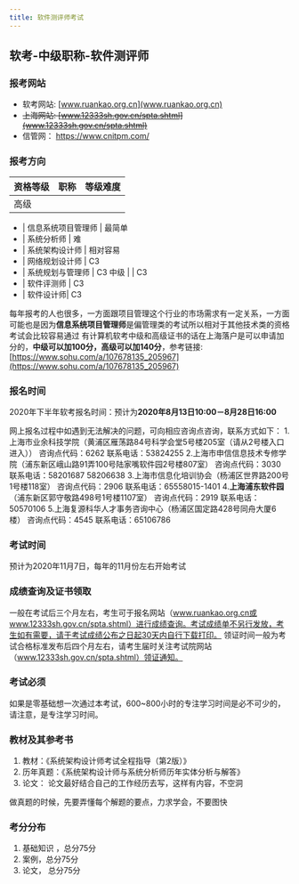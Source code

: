 ```yaml
---
title: 软件测评师考试
---
```




## 软考-中级职称-软件测评师

### 报考网站

- 软考网站: [www.ruankao.org.cn](www.ruankao.org.cn)
- ~~上海网站: [www.12333sh.gov.cn/spta.shtml](www.12333sh.gov.cn/spta.shtml)~~
- 信管网： <https://www.cnitpm.com/>

### 报考方向

资格等级 | 职称  | 等级难度
---------|----------|---------
 高级 |  |

- | 信息系统项目管理师 | 最简单
- | 系统分析师 | 难
- | 系统架构设计师  | 相对容易
- | 网络规划设计师  | C3
- | 系统规划与管理师    | C3
中级 |  | C3
- | 软件评测师 | C3
- | 软件设计师| C3

每年报考的人也很多，一方面跟项目管理这个行业的市场需求有一定关系，一方面可能也是因为**信息系统项目管理师**是偏管理类的考试所以相对于其他技术类的资格考试会比较容易通过
有计算机软考中级和高级证书的话在上海落户是可以申请加分的，**中级可以加100分，高级可以加140分**，参考链接:[https://www.sohu.com/a/107678135_205967](https://www.sohu.com/a/107678135_205967)

### 报名时间

2020年下半年软考报名时间：预计为**2020年8月13日10:00－8月28日16:00**

网上报名过程中如遇到无法解决的问题，可向相应咨询点咨询，联系方式如下：
 1.上海市业余科技学院（黄浦区雁荡路84号科学会堂5号楼205室（请从2号楼入口进入）） 咨询点代码：6262 联系电话：53824255
 2.上海市申信信息技术专修学院（浦东新区峨山路91弄100号陆家嘴软件园2号楼807室） 咨询点代码：3030 联系电话：58201687 58206638
 3.上海市信息化培训协会（杨浦区世界路200号1号楼118室） 咨询点代码：2906 联系电话：65558015-1401
 4.**上海浦东软件园**（浦东新区郭守敬路498号1号楼1107室） 咨询点代码：2919 联系电话：50570106
 5.上海复源科华人才事务咨询中心（杨浦区国定路428号同舟大厦6楼） 咨询点代码：4545 联系电话：65106786

### 考试时间

预计为2020年11月7日，每年的11月份左右开始考试

### 成绩查询及证书领取

一般在考试后三个月左右，考生可于报名网站（www.ruankao.org.cn或www.12333sh.gov.cn/spta.shtml）进行成绩查询。考试成绩单不另行发放，考生如有需要，请于考试成绩公布之日起30天内自行下载打印。
领证时间一般为考试合格标准发布后四个月左右，请考生届时关注考试院网站（www.12333sh.gov.cn/spta.shtml）领证通知。

### 考试必须

如果是零基础想一次通过本考试，600~800小时的专注学习时间是必不可少的，请注意，是专注学习时间。

### 教材及其参考书

1. 教材：《系统架构设计师考试全程指导（第2版）》
2. 历年真题：《系统架构设计师与系统分析师历年实体分析与解答》
3. 论文： 论文最好结合自己的工作经历去写，这样有内容，不空洞

做真题的时候，先要弄懂每个解题的要点，力求学会，不要图快

### 考分分布

1. 基础知识 ，总分75分
2. 案例，总分75分
3. 论文， 总分75分
